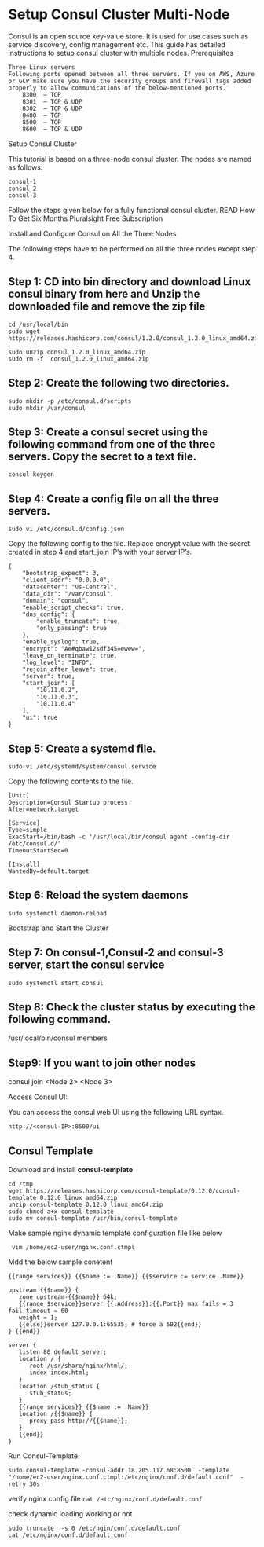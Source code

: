 # Setup Consul Cluster Multi-Node

Consul is an open source key-value store. It is used for use cases such as service discovery, config management etc. This guide has detailed instructions to setup consul cluster with multiple nodes.
Prerequisites

    Three Linux servers
    Following ports opened between all three servers. If you on AWS, Azure or GCP make sure you have the security groups and firewall tags added properly to allow communications of the below-mentioned ports.
        8300  – TCP
        8301  – TCP & UDP
        8302  – TCP & UDP
        8400  – TCP
        8500  – TCP
        8600  – TCP & UDP


Setup Consul Cluster

This tutorial is based on a three-node consul cluster. The nodes are named as follows.

    consul-1
    consul-2
    consul-3

Follow the steps given below for a fully functional consul cluster.
READ  How To Get Six Months Pluralsight Free Subscription

Install and Configure Consul on All the Three Nodes

The following steps have to be performed on all the three nodes except step 4.

## Step 1: CD into bin directory and download Linux consul binary from here and Unzip the downloaded file and remove the zip file

```
cd /usr/local/bin
sudo wget https://releases.hashicorp.com/consul/1.2.0/consul_1.2.0_linux_amd64.zip

sudo unzip consul_1.2.0_linux_amd64.zip
sudo rm -f  consul_1.2.0_linux_amd64.zip

```

## Step 2: Create the following two directories.

```
sudo mkdir -p /etc/consul.d/scripts
sudo mkdir /var/consul

```

## Step 3: Create a consul secret using the following command from one of the three servers. Copy the secret to a text file.

` consul keygen `

## Step 4: Create a config file on all the three servers.

`sudo vi /etc/consul.d/config.json`

Copy the following config to the file. Replace encrypt value with the secret created in step 4 and start_join IP’s with your server IP’s.

```
{
    "bootstrap_expect": 3,
    "client_addr": "0.0.0.0",
    "datacenter": "Us-Central",
    "data_dir": "/var/consul",
    "domain": "consul",
    "enable_script_checks": true,
    "dns_config": {
        "enable_truncate": true,
        "only_passing": true
    },
    "enable_syslog": true,
    "encrypt": "Ae#qbaw12sdf345=ewew=",
    "leave_on_terminate": true,
    "log_level": "INFO",
    "rejoin_after_leave": true,
    "server": true,
    "start_join": [
        "10.11.0.2",
        "10.11.0.3",
        "10.11.0.4"
    ],
    "ui": true
}

```


## Step 5: Create a systemd file.

` sudo vi /etc/systemd/system/consul.service `

Copy the following contents to the file.

```
[Unit]
Description=Consul Startup process
After=network.target

[Service]
Type=simple
ExecStart=/bin/bash -c '/usr/local/bin/consul agent -config-dir /etc/consul.d/'
TimeoutStartSec=0

[Install]
WantedBy=default.target

```
## Step 6: Reload the system daemons

` sudo systemctl daemon-reload `

Bootstrap and Start the Cluster

## Step 7: On consul-1,Consul-2 and consul-3  server, start the consul service

` sudo systemctl start consul `


## Step 8: Check the cluster status by executing the following command.
/usr/local/bin/consul members

## Step9: If you want to join other nodes
consul join <Node 2> <Node 3>

Access Consul UI:

You can access the consul web UI using the following URL syntax.

` http://<consul-IP>:8500/ui `


## Consul Template

Download and install **consul-template**
```
cd /tmp
wget https://releases.hashicorp.com/consul-template/0.12.0/consul-template_0.12.0_linux_amd64.zip
unzip consul-template_0.12.0_linux_amd64.zip
sudo chmod a+x consul-template
sudo mv consul-template /usr/bin/consul-template
```

Make sample nginx dynamic template configuration file like below 

` vim /home/ec2-user/nginx.conf.ctmpl`

Mdd the below sample conetent

```
{{range services}} {{$name := .Name}} {{$service := service .Name}}

upstream {{$name}} {
   zone upstream-{{$name}} 64k;
   {{range $service}}server {{.Address}}:{{.Port}} max_fails = 3 fail_timeout = 60
   weight = 1;
   {{else}}server 127.0.0.1:65535; # force a 502{{end}}
} {{end}}

server {
   listen 80 default_server;
   location / {
      root /usr/share/nginx/html/;
      index index.html;
   }
   location /stub_status {
      stub_status;
   }
   {{range services}} {{$name := .Name}}
   location /{{$name}} {
      proxy_pass http://{{$name}};
   }
   {{end}}
}

```

Run Consul-Template:

```
sudo consul-template -consul-addr 18.205.117.68:8500  -template   "/home/ec2-user/nginx.conf.ctmpl:/etc/nginx/conf.d/default.conf"  -retry 30s
```
verify nginx config file
` cat /etc/nginx/conf.d/default.conf `

check dynamic loading working or not 
```
sudo truncate  -s 0 /etc/ngin/conf.d/default.conf
cat /etc/nginx/conf.d/default.conf
```
